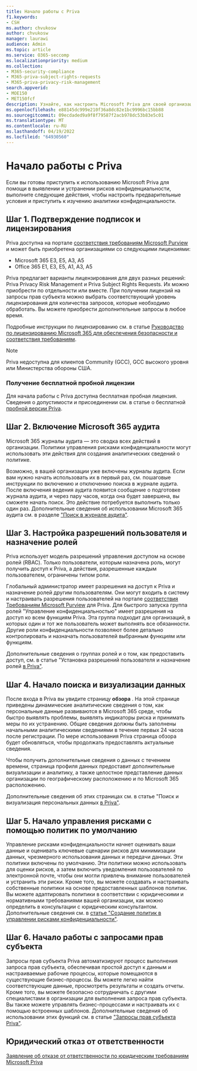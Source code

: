 ```yaml
---
title: Начало работы с Priva
f1.keywords:
- CSH
ms.author: chvukosw
author: chvukosw
manager: laurawi
audience: Admin
ms.topic: article
ms.service: O365-seccomp
ms.localizationpriority: medium
ms.collection:
- M365-security-compliance
- M365-priva-subject-rights-requests
- M365-priva-privacy-risk-management
search.appverid:
- MOE150
- MET150fcf
description: Узнайте, как настроить Microsoft Priva для своей организации, задать роли и разрешения, а также настроить важные параметры.
ms.openlocfilehash: e88145dc999e210f36a8dc82e1bc9996bc15bb88
ms.sourcegitcommit: 09ecdaded9a9f8f79587f2acb978dc53b83e5c01
ms.translationtype: MT
ms.contentlocale: ru-RU
ms.lasthandoff: 04/19/2022
ms.locfileid: "64930560"
---
```

# <a name="get-started-with-priva"></a>Начало работы с Priva

Если вы готовы приступить к использованию Microsoft Priva для помощи в выявлении и устранении рисков конфиденциальности, выполните следующие действия, чтобы настроить предварительные условия и приступить к изучению аналитики конфиденциальности.

## <a name="step-1-confirm-subscriptions-and-licensing"></a>Шаг 1. Подтверждение подписок и лицензирования

Priva доступна на портале [соответствия требованиям Microsoft Purview](https://compliance.microsoft.com/) и может быть приобретена организациями со следующими лицензиями:

- Microsoft 365 E3, E5, A3, A5
- Office 365 E1, E3, E5, A1, A3, A5

Priva предлагает варианты лицензирования для двух разных решений: Priva Privacy Risk Management и Priva Subject Rights Requests. Их можно приобрести по отдельности или вместе. При получении лицензий на запросы прав субъекта можно выбрать соответствующий уровень лицензирования для количества запросов, которые необходимо обработать. Вы можете приобрести дополнительные запросы в любое время.

Подробные инструкции по лицензированию см. в статье [Руководство по лицензированию Microsoft 365 для обеспечения безопасности и соответствия требованиям](/office365/servicedescriptions/microsoft-365-service-descriptions/microsoft-365-tenantlevel-services-licensing-guidance/microsoft-365-security-compliance-licensing-guidance#microsoft-priva).

> [!Note]
> Priva недоступна для клиентов Community (GCC), GCC высокого уровня или Министерства обороны США.

### <a name="get-free-trial-license"></a>Получение бесплатной пробной лицензии

Для начала работы с Priva доступна бесплатная пробная лицензия. Сведения о допустимости и присоединении см. в статье о бесплатной [пробной версии Priva](priva-trial.md).

## <a name="step-2-enable-the-microsoft-365-audit-log"></a>Шаг 2. Включение Microsoft 365 аудита

Microsoft 365 журналы аудита — это сводка всех действий в организации. Политики управления рисками конфиденциальности могут использовать эти действия для создания аналитических сведений о политике.

Возможно, в вашей организации уже включены журналы аудита. Если вам нужно начать использовать их в первый раз, см. пошаговые инструкции по включению и отключению поиска в журнале аудита.[](/microsoft-365/compliance/turn-audit-log-search-on-or-off) После включения ведения аудита появится сообщение о подготовке журнала аудита, и через пару часов, когда она будет завершена, вы сможете начать поиск. Это действие потребуется выполнить только один раз. Дополнительные сведения об использовании Microsoft 365 аудита см. в разделе ["Поиск в журнале аудита"](/microsoft-365/compliance/search-the-audit-log-in-security-and-compliance).

## <a name="step-3-set-user-permissions-and-assign-roles"></a>Шаг 3. Настройка разрешений пользователя и назначение ролей

Priva использует модель разрешений управления доступом на основе ролей (RBAC). Только пользователи, которым назначена роль, могут получить доступ к Priva, а действия, разрешенные каждым пользователем, ограничены типом роли.

Глобальный администратор имеет разрешения на доступ к Priva и назначение ролей другим пользователям. Они могут входить в систему и настраивать разрешения пользователей на портале [соответствия Требованиям Microsoft Purview](https://compliance.microsoft.com/) для Priva. Для быстрого запуска группа ролей "Управление конфиденциальностью" имеет разрешения на доступ ко всем функциям Priva. Эта группа подходит для организаций, в которых один и тот же пользователь может выполнять все обязанности. Другие роли конфиденциальности позволяют более детально контролировать и назначать пользователей выбранным функциям или функциям.

Дополнительные сведения о группах ролей и о том, как предоставить доступ, см. в статье "Установка разрешений пользователя и назначение ролей [в Priva"](priva-permissions.md).

## <a name="step-4-start-finding-and-visualizing-your-data"></a>Шаг 4. Начало поиска и визуализации данных

После входа в Priva вы увидите страницу **обзора** . На этой странице приведены динамические аналитические сведения о том, как персональные данные развиваются в Microsoft 365 среде, чтобы быстро выявлять проблемы, выявлять индикаторы риска и принимать меры по их устранению. Общие сведения должны быть заполнены начальными аналитическими сведениями в течение первых 24 часов после регистрации. По мере использования Priva страница обзора будет обновляться, чтобы продолжать предоставлять актуальные сведения.

Чтобы получить дополнительные сведения о данных с течением времени,  страница профиля данных предоставит дополнительные визуализации и аналитику, а также целостное представление данных организации по географическому расположению и по Microsoft 365 расположению.

Дополнительные сведения об этих страницах см. в статье "Поиск и визуализация персональных данных [в Priva"](priva-data-profile.md).

## <a name="step-5-start-managing-risks-with-default-policies"></a>Шаг 5. Начало управления рисками с помощью политик по умолчанию

Управление рисками конфиденциальности начнет оценивать ваши данные и оценивать ключевые сценарии рисков для минимизации данных, чрезмерного использования данных и передачи данных. Эти политики включены по умолчанию. Эти политики можно использовать для оценки рисков, а затем включить уведомления пользователей по электронной почте, чтобы они могли привлечь внимание пользователей и устранить эти риски. Кроме того, вы можете создавать и настраивать собственные политики на основе предоставленных шаблонов политик. Вы можете адаптировать политики в соответствии с юридическими и нормативными требованиями вашей организации, как можно определить в консультации с юридическим консультантом. Дополнительные сведения см. в [статье "Создание политик в управлении рисками конфиденциальности"](risk-management-policies.md).

## <a name="step-6-get-started-with-subject-rights-requests"></a>Шаг 6. Начало работы с запросами прав субъекта

Запросы прав субъекта Priva автоматизируют процесс выполнения запроса прав субъекта, обеспечивая простой доступ к данным и настраиваемые рабочие процессы, которые помещаются в существующие бизнес-процессы. Вы можете легко найти соответствующие данные, просмотреть результаты и создать отчеты. Кроме того, вы можете безопасно сотрудничать с другими специалистами в организации для выполнения запроса прав субъекта. Вы также можете управлять бизнес-процессами и настраивать их с помощью встроенных шаблонов. Дополнительные сведения об использовании этих функций см. в статье ["Запросы прав субъекта Priva"](subject-rights-requests.md).

## <a name="legal-disclaimer"></a>Юридический отказ от ответственности

[Заявление об отказе от ответственности по юридическим требованиям Microsoft Priva](priva-disclaimer.md)
